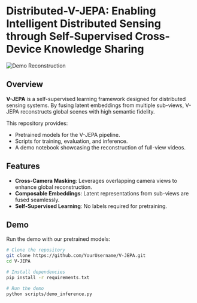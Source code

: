 # Distributed-V-JEPA: Enabling Intelligent Distributed Sensing through Self-Supervised Cross-Device Knowledge Sharing

![Demo Reconstruction](assets/reconstruction.gif)

## Overview

**V-JEPA** is a self-supervised learning framework designed for distributed sensing systems. By fusing latent embeddings from multiple sub-views, V-JEPA reconstructs global scenes with high semantic fidelity.

This repository provides:
- Pretrained models for the V-JEPA pipeline.
- Scripts for training, evaluation, and inference.
- A demo notebook showcasing the reconstruction of full-view videos.

## Features
- **Cross-Camera Masking**: Leverages overlapping camera views to enhance global reconstruction.
- **Composable Embeddings**: Latent representations from sub-views are fused seamlessly.
- **Self-Supervised Learning**: No labels required for pretraining.

## Demo

Run the demo with our pretrained models:
```bash
# Clone the repository
git clone https://github.com/YourUsername/V-JEPA.git
cd V-JEPA

# Install dependencies
pip install -r requirements.txt

# Run the demo
python scripts/demo_inference.py
